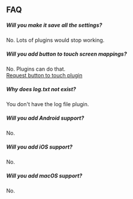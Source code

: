 ## FAQ

##### Will you make it save all the settings?

No. Lots of plugins would stop working.

##### Will you add button to touch screen mappings?

No. Plugins can do that.  
[Request button to touch plugin](https://github.com/vvanelslande/vvctre/issues/new?assignees=&labels=Button+To+Touch+Plugin+Request&template=button-to-touch-plugin-request.md&title=Button+To+Touch+Plugin+Request)

##### Why does log.txt not exist?

You don't have the log file plugin.

##### Will you add Android support?

No.

##### Will you add iOS support?

No.

##### Will you add macOS support?

No.